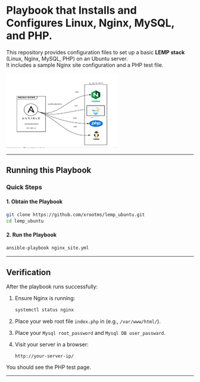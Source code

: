 # Playbook that Installs and Configures Linux, Nginx, MySQL, and PHP.

This repository provides configuration files to set up a basic **LEMP stack** (Linux, Nginx, MySQL, PHP) on an Ubuntu server.  
It includes a sample Nginx site configuration and a PHP test file.

<img src="./image/image.jpg" alt="LEMP Diagram" width="300" height="200">

---

## Running this Playbook

### Quick Steps

#### 1. Obtain the Playbook

```bash
git clone https://github.com/xrootms/lemp_ubuntu.git
cd lemp_ubuntu
```
#### 2. Run the Playbook

```bash
ansible-playbook nginx_site.yml
```
---

## Verification

After the playbook runs successfully:

1. Ensure Nginx is running:
   ```bash
   systemctl status nginx
   ```
2. Place your web root file `index.php` in (e.g., `/var/www/html/`).
3. Place your `Mysql root_password` and `Mysql DB user_passward`.
4. Visit your server in a browser:

   ```
   http://your-server-ip/
   ```

You should see the PHP test page.

---
